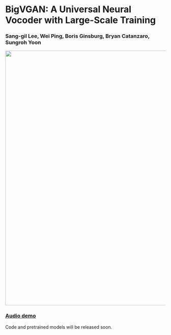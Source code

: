 # BigVGAN: A Universal Neural Vocoder with Large-Scale Training
### Sang-gil Lee, Wei Ping, Boris Ginsburg, Bryan Catanzaro, Sungroh Yoon

<center><img src="https://user-images.githubusercontent.com/13550158/172687468-84bf17d7-7263-4dbe-990a-f055a1c5bd4a.png" width="800"></center>


### [Audio demo](https://bigvgan-demo.github.io/)

Code and pretrained models will be released soon.
